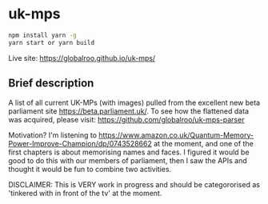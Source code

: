 # uk-mps

```sh
npm install yarn -g
yarn start or yarn build
```
Live site: https://globalroo.github.io/uk-mps/

## Brief description

A list of all current UK-MPs (with images) pulled from the excellent new beta parliament site https://beta.parliament.uk/. To see how the flattened data was acquired, please visit: https://github.com/globalroo/uk-mps-parser

Motivation? I'm listening to https://www.amazon.co.uk/Quantum-Memory-Power-Improve-Champion/dp/0743528662 at the moment, and one of the first chapters is about memorising names and faces. I figured it would be good to do this with our members of parliament, then I saw the APIs and thought it would be fun to combine two activities.

DISCLAIMER: This is VERY work in progress and should be categororised as 'tinkered with in front of the tv' at the moment.
